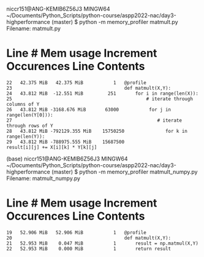 niccr151@ANG-KEMIB6Z56J3 MINGW64 ~/Documents/Python_Scripts/python-course/aspp2022-nac/day3-highperformance (master)
$ python -m memory_profiler matmult.py
Filename: matmult.py

Line #    Mem usage    Increment  Occurences   Line Contents
============================================================
    22   42.375 MiB   42.375 MiB           1   @profile
    23                                         def matmult(X,Y):
    24   43.812 MiB  -12.551 MiB         251       for i in range(len(X)):
    25                                                 # iterate through columns of Y
    26   43.812 MiB -3168.676 MiB       63000           for j in range(len(Y[0])):
    27                                                     # iterate through rows of Y
    28   43.812 MiB -792129.355 MiB    15750250               for k in range(len(Y)):
    29   43.812 MiB -788975.555 MiB    15687500                   result[i][j] += X[i][k] * Y[k][j]


(base)
niccr151@ANG-KEMIB6Z56J3 MINGW64 ~/Documents/Python_Scripts/python-course/aspp2022-nac/day3-highperformance (master)
$ python -m memory_profiler matmult_numpy.py
Filename: matmult_numpy.py

Line #    Mem usage    Increment  Occurences   Line Contents
============================================================
    19   52.906 MiB   52.906 MiB           1   @profile
    20                                         def matmult(X,Y):
    21   52.953 MiB    0.047 MiB           1       result = np.matmul(X,Y)
    22   52.953 MiB    0.000 MiB           1       return result

